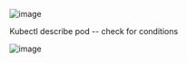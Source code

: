 
![image](https://github.com/user-attachments/assets/de73cb2f-4393-420f-8a6f-a93726b10880)


Kubectl describe pod -- check for conditions

![image](https://github.com/user-attachments/assets/31304390-da3d-48cf-8058-48d699d2dc34)
